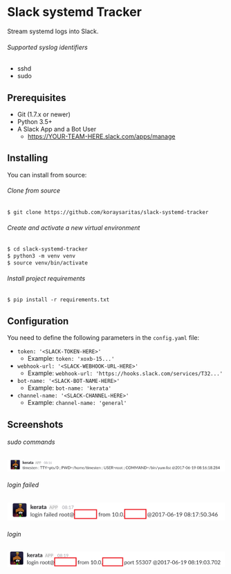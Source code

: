# Slack systemd Tracker
Stream systemd logs into Slack.

###### Supported syslog identifiers
- sshd
- sudo

## Prerequisites
- Git (1.7.x or newer)
- Python 3.5+
- A Slack App and a Bot User
  - https://YOUR-TEAM-HERE.slack.com/apps/manage

## Installing
You can install from source:

###### Clone from source
    $ git clone https://github.com/koraysaritas/slack-systemd-tracker

###### Create and activate a new virtual environment
    $ cd slack-systemd-tracker
    $ python3 -m venv venv
    $ source venv/bin/activate

###### Install project requirements
    $ pip install -r requirements.txt

## Configuration
You need to define the following parameters in the ``config.yaml`` file:
- ``token: '<SLACK-TOKEN-HERE>'``
  - Example: ``token: 'xoxb-15...'``
- ``webhook-url: '<SLACK-WEBHOOK-URL-HERE>'``
  - Example: ``webhook-url: 'https://hooks.slack.com/services/T32...'``
- ``bot-name: '<SLACK-BOT-NAME-HERE>'``
  - Example: ``bot-name: 'kerata'``
- ``channel-name: '<SLACK-CHANNEL-HERE>'``
  - Example: ``channel-name: 'general'``

## Screenshots

###### sudo commands
![01](https://github.com/koraysaritas/slack-systemd-tracker/blob/master/screenshots/d1_small.png)

###### login failed
![03](https://github.com/koraysaritas/slack-systemd-tracker/blob/master/screenshots/d2_small.PNG)

###### login
![02](https://github.com/koraysaritas/slack-systemd-tracker/blob/master/screenshots/d3_small.png)